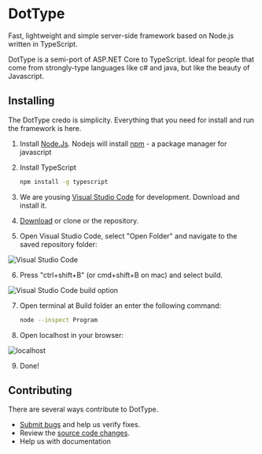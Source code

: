 # DotType

Fast, lightweight and simple server-side framework based on Node.js written in TypeScript. 

DotType is a semi-port of ASP.NET Core to TypeScript. Ideal for people that come 
from strongly-type languages like c# and java, but like the beauty of Javascript.

## Installing
The DotType credo is simplicity. Everything that you need for install and run the framework is here.

1. Install [Node.Js](https://nodejs.org/en/).
   Nodejs will install [npm](https://www.npmjs.com) - a package manager for javascript
2. Install TypeScript

   ```bash
   npm install -g typescript
   ```
3. We are yousing [Visual Studio Code](https://code.visualstudio.com) for development. Download and install it.
4. [Download](https://github.com/dottype/dottype/archive/master.zip) or clone or  the repository.
5. Open Visual Studio Code, select "Open Folder" and navigate to the saved repository folder:

![Visual Studio Code](https://github.com/dottype/dottype/blob/master/Images/vscode.png)

6. Press "ctrl+shift+B" (or cmd+shift+B on mac) and select build.

![Visual Studio Code build option](https://github.com/dottype/dottype/blob/master/Images/vscode_build.png)

7. Open terminal at Build folder an enter the following command:

   ```bash
   node --inspect Program
   ```
8. Open localhost in your browser:

![localhost](https://github.com/dottype/dottype/blob/master/Images/dottype_localhost.png)

9. Done!

## Contributing

There are several ways contribute to DotType.

* [Submit bugs](https://github.com/dottype/dottype/issues) and help us verify fixes.
* Review the [source code changes](https://github.com/dottype/dottype/pulls).
* Help us with documentation
